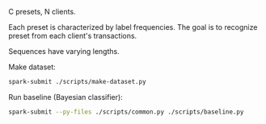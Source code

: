 C presets, N clients.

Each preset is characterized by label frequencies. The goal is to recognize preset from each client's transactions.

Sequences have varying lengths.

Make dataset:
```sh
spark-submit ./scripts/make-dataset.py
```

Run baseline (Bayesian classifier):
```sh
spark-submit --py-files ./scripts/common.py ./scripts/baseline.py
```
